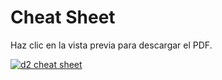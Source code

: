 # Cheat Sheet

Haz clic en la vista previa para descargar el PDF.

<a href="https://terrastruct-site-assets.s3.us-west-1.amazonaws.com/documents/d2_cheat_sheet.pdf">
<img src={require('@site/static/img/screenshots/cheatsheet.png').default} alt="d2 cheat sheet" style={{width:'600px'}}/>
</a>
